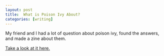 ```yaml
---
layout: post
title:  What is Poison Ivy About?
categories: [writing]
---
```


My friend and I had a lot of question about poison ivy, found the answers, and made a zine about them.

[Take a look at it here.](https://drive.google.com/file/d/1Na64v736LY6k5qeSRdd5c83lnxZqUcia/view?usp=sharing)